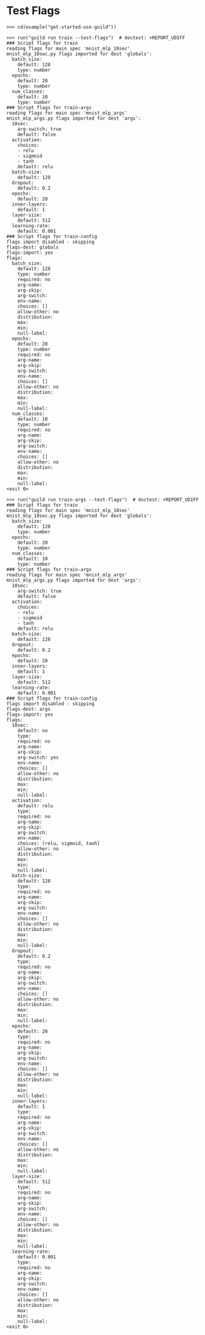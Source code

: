 # Test Flags

    >>> cd(example("get-started-use-guild"))

    >>> run("guild run train --test-flags")  # doctest: +REPORT_UDIFF
    ### Script flags for train
    reading flags for main spec 'mnist_mlp_10sec'
    mnist_mlp_10sec.py flags imported for dest 'globals':
      batch_size:
        default: 128
        type: number
      epochs:
        default: 20
        type: number
      num_classes:
        default: 10
        type: number
    ### Script flags for train-args
    reading flags for main spec 'mnist_mlp_args'
    mnist_mlp_args.py flags imported for dest 'args':
      10sec:
        arg-switch: true
        default: false
      activation:
        choices:
        - relu
        - sigmoid
        - tanh
        default: relu
      batch-size:
        default: 128
      dropout:
        default: 0.2
      epochs:
        default: 20
      inner-layers:
        default: 1
      layer-size:
        default: 512
      learning-rate:
        default: 0.001
    ### Script flags for train-config
    flags import disabled - skipping
    flags-dest: globals
    flags-import: yes
    flags:
      batch_size:
        default: 128
        type: number
        required: no
        arg-name:
        arg-skip:
        arg-switch:
        env-name:
        choices: []
        allow-other: no
        distribution:
        max:
        min:
        null-label:
      epochs:
        default: 20
        type: number
        required: no
        arg-name:
        arg-skip:
        arg-switch:
        env-name:
        choices: []
        allow-other: no
        distribution:
        max:
        min:
        null-label:
      num_classes:
        default: 10
        type: number
        required: no
        arg-name:
        arg-skip:
        arg-switch:
        env-name:
        choices: []
        allow-other: no
        distribution:
        max:
        min:
        null-label:
    <exit 0>

    >>> run("guild run train-args --test-flags")  # doctest: +REPORT_UDIFF
    ### Script flags for train
    reading flags for main spec 'mnist_mlp_10sec'
    mnist_mlp_10sec.py flags imported for dest 'globals':
      batch_size:
        default: 128
        type: number
      epochs:
        default: 20
        type: number
      num_classes:
        default: 10
        type: number
    ### Script flags for train-args
    reading flags for main spec 'mnist_mlp_args'
    mnist_mlp_args.py flags imported for dest 'args':
      10sec:
        arg-switch: true
        default: false
      activation:
        choices:
        - relu
        - sigmoid
        - tanh
        default: relu
      batch-size:
        default: 128
      dropout:
        default: 0.2
      epochs:
        default: 20
      inner-layers:
        default: 1
      layer-size:
        default: 512
      learning-rate:
        default: 0.001
    ### Script flags for train-config
    flags import disabled - skipping
    flags-dest: args
    flags-import: yes
    flags:
      10sec:
        default: no
        type:
        required: no
        arg-name:
        arg-skip:
        arg-switch: yes
        env-name:
        choices: []
        allow-other: no
        distribution:
        max:
        min:
        null-label:
      activation:
        default: relu
        type:
        required: no
        arg-name:
        arg-skip:
        arg-switch:
        env-name:
        choices: [relu, sigmoid, tanh]
        allow-other: no
        distribution:
        max:
        min:
        null-label:
      batch-size:
        default: 128
        type:
        required: no
        arg-name:
        arg-skip:
        arg-switch:
        env-name:
        choices: []
        allow-other: no
        distribution:
        max:
        min:
        null-label:
      dropout:
        default: 0.2
        type:
        required: no
        arg-name:
        arg-skip:
        arg-switch:
        env-name:
        choices: []
        allow-other: no
        distribution:
        max:
        min:
        null-label:
      epochs:
        default: 20
        type:
        required: no
        arg-name:
        arg-skip:
        arg-switch:
        env-name:
        choices: []
        allow-other: no
        distribution:
        max:
        min:
        null-label:
      inner-layers:
        default: 1
        type:
        required: no
        arg-name:
        arg-skip:
        arg-switch:
        env-name:
        choices: []
        allow-other: no
        distribution:
        max:
        min:
        null-label:
      layer-size:
        default: 512
        type:
        required: no
        arg-name:
        arg-skip:
        arg-switch:
        env-name:
        choices: []
        allow-other: no
        distribution:
        max:
        min:
        null-label:
      learning-rate:
        default: 0.001
        type:
        required: no
        arg-name:
        arg-skip:
        arg-switch:
        env-name:
        choices: []
        allow-other: no
        distribution:
        max:
        min:
        null-label:
    <exit 0>
